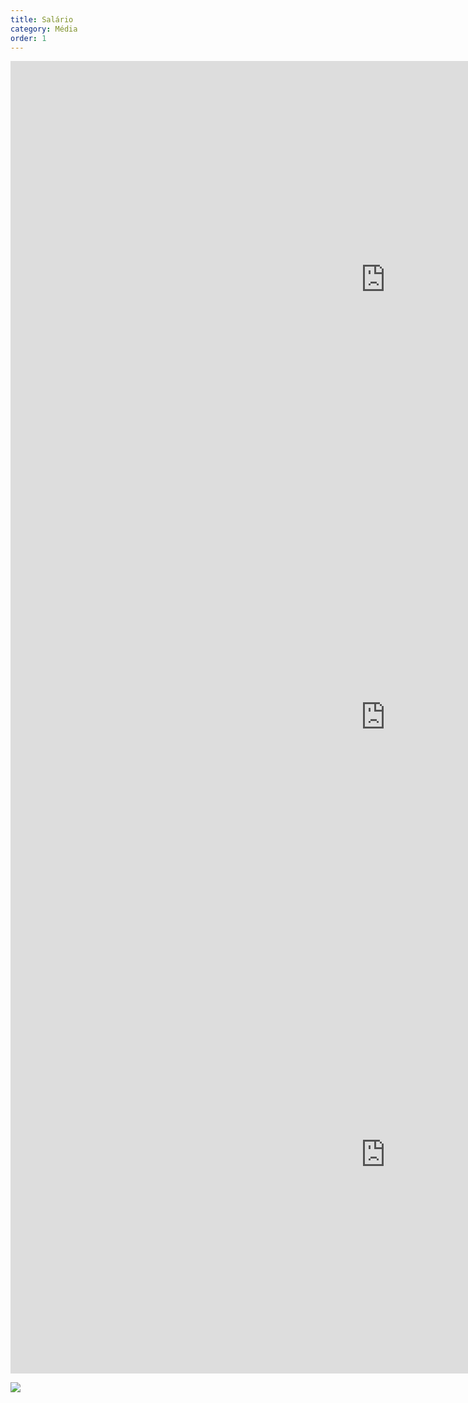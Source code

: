 ```yaml
---
title: Salário
category: Média
order: 1
---
```


<section class="service-2 section" id="page-grafic">
      <div class="d-flex flex-row justify-content-center w-100">
        <iframe
          class="mt-2"
          width="1200px"
          height="700px"
          title="Pilotos"
          src="https://app.powerbi.com/view?r=eyJrIjoiMTg4MWFkYTgtZWRkZC00NTY2LTk3MDEtNzVjYzQ3MTYxODYwIiwidCI6ImFlZjIxZTExLWNjODgtNGFlZS04OTIxLWRlNWYwOTA5ZGQ3NCJ9&pageName=ReportSection"
          frameborder="0"
          allowfullscreen="true"
        ></iframe>
      </div>
      <div class="d-flex flex-row justify-content-center w-100">
        <iframe
          class="mt-2"
          width="1200px"
          height="700px"
          title="Graficos"
          src="https://app.powerbi.com/view?r=eyJrIjoiM2MwMTMyOWQtMDU0OC00NDc0LTgyMzgtYWRlYTYwN2M5ODhmIiwidCI6ImFlZjIxZTExLWNjODgtNGFlZS04OTIxLWRlNWYwOTA5ZGQ3NCJ9&pageName=ReportSection"
          frameborder="0"
          allowfullscreen="true"
        ></iframe>
      </div>
      <div class="d-flex flex-row justify-content-center w-100">
        <iframe
          class="mt-2"
          width="1200px"
          height="700px"
          title="Variados"
          src="https://app.powerbi.com/view?r=eyJrIjoiOTU0YTgwZmItZTYxNC00MDU4LWI3MGYtOGU1N2ZmNmQ0YTE4IiwidCI6ImFlZjIxZTExLWNjODgtNGFlZS04OTIxLWRlNWYwOTA5ZGQ3NCJ9&pageName=ReportSection"
          frameborder="0"
          allowfullscreen="true"
        ></iframe>
      </div>
    </section>

  

![](//placehold.it/800x600)